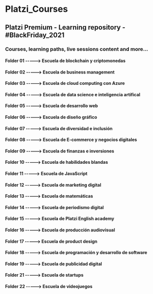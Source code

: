# Platzi_Courses
## Platzi Premium - Learning repository - #BlackFriday_2021
### Courses, learning paths, live sessions content and more...

#### Folder 01 -----> Escuela de blockchain y criptomonedas
#### Folder 02 -----> Escuela de business management
#### Folder 03 -----> Escuela de cloud computing con Azure
#### Folder 04 -----> Escuela de data science e inteligencia artifical
#### Folder 05 -----> Escuela de desarrollo web
#### Folder 06 -----> Escuela de diseño gráfico
#### Folder 07 -----> Escuela de diversidad e inclusión
#### Folder 08 -----> Escuela de E-commerce y negocios digitales
#### Folder 09 -----> Escuela de finanzas e inversiones
#### Folder 10 -----> Escuela de habilidades blandas
#### Folder 11 -----> Escuela de JavaScript
#### Folder 12 -----> Escuela de marketing digital
#### Folder 13 -----> Escuela de matemáticas
#### Folder 14 -----> Escuela de periodismo digital
#### Folder 15 -----> Escuela de Platzi English academy
#### Folder 16 -----> Escuela de producción audiovisual
#### Folder 17 -----> Escuela de product design
#### Folder 18 -----> Escuela de programación y desarrollo de software
#### Folder 19 -----> Escuela de publicidad digital
#### Folder 21 -----> Escuela de startups
#### Folder 22 -----> Escuela de videojuegos
